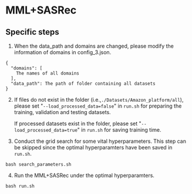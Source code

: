 # MML+SASRec


## Specific steps
1. When the data_path and domains are changed, please modify the information of domains in config_3.json.
```
{
  "domains": [
    The names of all domains
  ],
  "data_path": The path of folder containing all datasets
}
```
2. If files do not exist in the folder (i.e.,`./Datasets/Amazon_platform/all`), please set "`--load_processed_data=false`" in `run.sh` for preparing the training, validation and testing datasets. 

   If processed datasets exist in the folder, please set "`--load_processed_data=true`" in `run.sh` for saving training time.
3. Conduct the grid search for some vital hyperparameters. This step can be skipped since the optimal hyperparamters have been saved in `run.sh`. 
```
bash search_parameters.sh
```
4. Run the MML+SASRec under the optimal hyperparamters.
```
bash run.sh 
```